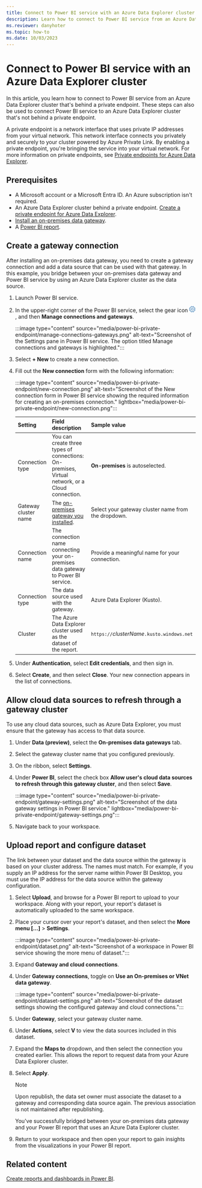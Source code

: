 ```yaml
---
title: Connect to Power BI service with an Azure Data Explorer cluster
description: Learn how to connect to Power BI service from an Azure Data Explorer cluster that's behind a private endpoint.
ms.reviewer: danyhoter
ms.topic: how-to
ms.date: 10/03/2023
---
```


# Connect to Power BI service with an Azure Data Explorer cluster

In this article, you learn how to connect to Power BI service from an Azure Data Explorer cluster that's behind a private endpoint. These steps can also be used to connect Power BI service to an Azure Data Explorer cluster that's not behind a private endpoint.

A private endpoint is a network interface that uses private IP addresses from your virtual network. This network interface connects you privately and securely to your cluster powered by Azure Private Link. By enabling a private endpoint, you're bringing the service into your virtual network. For more information on private endpoints, see [Private endpoints for Azure Data Explorer](security-network-private-endpoint.md).

## Prerequisites

* A Microsoft account or a Microsoft Entra ID. An Azure subscription isn't required.
* An Azure Data Explorer cluster behind a private endpoint. [Create a private endpoint for Azure Data Explorer](security-network-private-endpoint-create.md).
* [Install an on-premises data gateway](/data-integration/gateway/service-gateway-install).
* A [Power BI report](power-bi-data-connector.md?tabs=connector).

## Create a gateway connection

After installing an on-premises data gateway, you need to create a gateway connection and add a data source that can be used with that gateway. In this example, you bridge between your on-premises data gateway and Power BI service by using an Azure Data Explorer cluster as the data source.

1. Launch Power BI service.
1. In the upper-right corner of the Power BI service, select the gear icon ![Settings gear icon.](./media/power-bi-private-endpoint/settings.png), and then **Manage connections and gateways**.

    :::image type="content" source="media/power-bi-private-endpoint/manage-connections-gateways.png" alt-text="Screenshot of the Settings pane in Power BI service. The option titled Manage connections and gateways is highlighted.":::

1. Select **+ New** to create a new connection.
1. Fill out the **New connection** form with the following information:

    :::image type="content" source="media/power-bi-private-endpoint/new-connection.png" alt-text="Screenshot of the New connection form in Power BI service showing the required information for creating an on-premises connection." lightbox="media/power-bi-private-endpoint/new-connection.png":::

    | Setting | Field description | Sample value |
    |---|---|---|
    | Connection type| You can create three types of connections: On-premises, Virtual network, or a Cloud connection.  | **On-premises** is autoselected. |
    | Gateway cluster name| The [on-premises gateway you installed](/data-integration/gateway/service-gateway-install). | Select your gateway cluster name from the dropdown.|
    | Connection name| The connection name connecting your on-premises data gateway to Power BI service. | Provide a meaningful name for your connection. |
    | Connection type| The data source used with the gateway. | Azure Data Explorer (Kusto).|
    | Cluster| The Azure Data Explorer cluster used as the dataset of the report. | `https://`*clusterName*`.kusto.windows.net` |

1. Under **Authentication**, select **Edit credentials**, and then sign in.
1. Select **Create**, and then select **Close**. Your new connection appears in the list of connections.

## Allow cloud data sources to refresh through a gateway cluster

To use any cloud data sources, such as Azure Data Explorer, you must ensure that the gateway has access to that data source.

1. Under **Data (preview)**, select the **On-premises data gateways** tab.
1. Select the gateway cluster name that you configured previously.
1. On the ribbon, select **Settings**.
1. Under **Power BI**, select the check box **Allow user's cloud data sources to refresh through this gateway cluster**, and then select **Save**.

    :::image type="content" source="media/power-bi-private-endpoint/gateway-settings.png" alt-text="Screenshot of the data gateway settings in Power BI service." lightbox="media/power-bi-private-endpoint/gateway-settings.png":::

1. Navigate back to your workspace.

## Upload report and configure dataset

The link between your dataset and the data source within the gateway is based on your cluster address. The names must match. For example, if you supply an IP address for the server name within Power BI Desktop, you must use the IP address for the data source within the gateway configuration.

1. Select **Upload**, and browse for a Power BI report to upload to your workspace. Along with your report, your report's dataset is automatically uploaded to the same workspace.
1. Place your cursor over your report's dataset, and then select the **More menu [...]** > **Settings**.

    :::image type="content" source="media/power-bi-private-endpoint/dataset.png" alt-text="Screenshot of a workspace in Power BI service showing the more menu of dataset.":::

1. Expand **Gateway and cloud connections**.
1. Under **Gateway connections**, toggle on **Use an On-premises or VNet data gateway**.

    :::image type="content" source="media/power-bi-private-endpoint/dataset-settings.png" alt-text="Screenshot of the dataset settings showing the configured gateway and cloud connections.":::

1. Under **Gateway**, select your gateway cluster name.
1. Under **Actions**, select **V** to view the data sources included in this dataset.
1. Expand the **Maps to** dropdown, and then select the connection you created earlier. This allows the report to request data from your Azure Data Explorer cluster.
1. Select **Apply**.

    > [!NOTE]
    > Upon republish, the data set owner must associate the dataset to a gateway and corresponding data source again. The previous association is not maintained after republishing.

    You've successfully bridged between your on-premises data gateway and your Power BI report that uses an Azure Data Explorer cluster.

1. Return to your workspace and then open your report to gain insights from the visualizations in your Power BI report.

## Related content

[Create reports and dashboards in Power BI](/power-bi/create-reports/).
